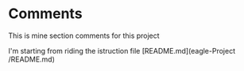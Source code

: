 # Comments

This is mine section comments for this project

I'm starting from riding the istruction file [README.md](eagle-Project
/README.md)
